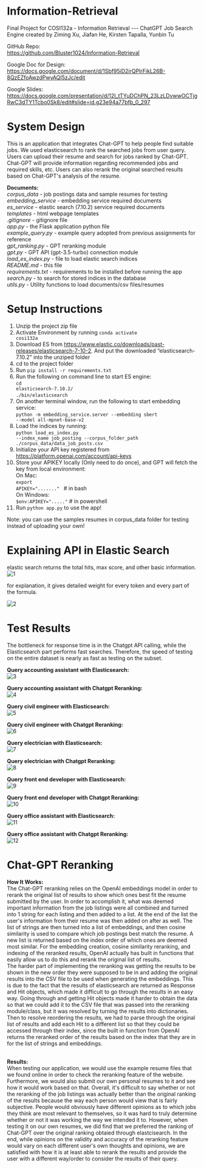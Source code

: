 # Information-Retrieval
Final Project for COSI132a - Information Retrieval --- ChatGPT Job Search Engine
created by Ziming Xu, Jiafan He, Kirsten Tapalla, Yunbin Tu

GitHub Repo:<br/>
https://github.com/Bluster1024/Information-Retrieval

Google Doc for Design:<br/>
https://docs.google.com/document/d/1Sbf95iD2irQPIrFikL26B-8QzEZfoAwzdPwyAQI5zJc/edit

Google Slides:<br/>
https://docs.google.com/presentation/d/12I_tTYuDChPN_23LzLDvwwOCTjgRwC3dTY1Tcbo0Sk8/edit#slide=id.g23e94a77bfb_0_297




# System Design
This is an application that integrates Chat-GPT to help people find suitable jobs.
We used elasticsearch to rank the searched jobs from user query.
Users can upload their resume and search for jobs ranked by Chat-GPT. 
Chat-GPT will provide information regarding recommended jobs and required skills, etc.
Users can also rerank the original searched results based on Chat-GPT's analysis of the resume.

<b>Documents:</b><br/>
*corpus_data*                 - job postings data and sample resumes for testing<br/>
*embedding_service*           - embedding service required documents <br/>
*es_service*                  - elastic search (7.10.2) service required documents <br/>
*templates*                   - html webpage templates <br/>
*.gitignore*                  - gitignore file <br/>
*app.py*                      - the Flask application python file<br/>
*example_query.py*            - example query adopted from previous assignments for reference<br/>
*gpt_ranking.py*              - GPT reranking module<br/>
*gpt.py*                      - GPT API (gpt-3.5-turbo) connection module<br/>
*load_es_index.py*            - file to load elastic search indices<br/>
*README.md*                   - this file<br/>
*requirements.txt*            - requirements to be installed before running the app<br/>
*search.py*                   - to search for stored indices in the database<br/>
*utils.py*                    - Utility functions to load documents/csv files/resumes<br/>


# Setup Instructions 
1. Unzip the project zip file
2. Activate Environment by running <code>conda activate cosi132a</code>
3. Download ES from https://www.elastic.co/downloads/past-releases/elasticsearch-7-10-2. 
And put the downloaded “elasticsearch-7.10.2” into the unziped folder
4. cd to the project folder
5. Run <code>pip install -r requirements.txt</code>
6. Run the following on command line to start ES engine: <br/>
        <code>cd elasticsearch-7.10.2/</code><br/>
        <code>./bin/elasticsearch</code><br/>
7. On another terminal window, run the following to start embedding service:<br/>
        <code>python -m embedding_service.server --embedding sbert  --model all-mpnet-base-v2</code>
8. Load the indices by running:<br/>
        <code>python load_es_index.py --index_name job_posting --corpus_folder_path ./corpus_data/data_job_posts.csv</code>
9. Initialize your API key registered from https://platform.openai.com/account/api-keys
10. Store your APIKEY locally (Only need to do once), and GPT will fetch the key from local environment:<br/>
    On Mac:<br/>
        <code>export APIKEY="......." </code> # in bash<br/>
    On Windows:<br/>
        <code>$env:APIKEY="....."</code> # in powershell
11. Run <code>python app.py</code> to use the app! 

Note: you can use the samples resumes in corpus_data folder for testing instead of uploading your own! 


# Explaining API in Elastic Search

elastic search returns the total hits, max score, and other basic information.
![1](https://user-images.githubusercontent.com/60807383/236937626-f0a4cf37-55cc-48e7-83c0-38b43af4a09a.png)

for explanation, it gives detailed weight for every token and every part of the formula.

 ![2](https://user-images.githubusercontent.com/60807383/236937635-db51833e-2097-48f9-b202-9d5bb974484c.png)


# Test Results

The bottleneck for response time is in the Chatgpt API calling, while the Elasticsearch part performs fast searches. Therefore, the speed of testing on the entire dataset is nearly as fast as testing on the subset.

<b>Query accounting assistant with Elasticsearch:</b><br/>
![3](https://github.com/Bluster1024/Information-Retrieval/assets/101150204/6d59fc4a-fdd0-4ed1-9bff-77149bb36e57)<br/>

<b>Query accounting assistant with Chatgpt Reranking:</b><br/>
![4](https://github.com/Bluster1024/Information-Retrieval/assets/101150204/3c029621-b965-47a3-8b13-5a2d49b4a1f9)<br/>

<b>Query civil engineer with Elasticsearch:</b><br/>
![5](https://github.com/Bluster1024/Information-Retrieval/assets/101150204/96f5a97a-0e40-47af-a40a-0124a30b1181)<br/>

<b>Query civil engineer with Chatgpt Reranking:</b><br/>
![6](https://github.com/Bluster1024/Information-Retrieval/assets/101150204/a3f25ba2-f2b3-441c-9ac9-1ee648ff7f55)<br/>

<b>Query electrician with Elasticsearch:</b><br/>
![7](https://github.com/Bluster1024/Information-Retrieval/assets/101150204/d4b655fa-d55c-41d4-bd9a-81cd88d3874f)<br/>

<b>Query electrician with Chatgpt Reranking:</b><br/>
![8](https://github.com/Bluster1024/Information-Retrieval/assets/101150204/a4301ac7-5bc3-45d3-ac05-34a192b0d955)<br/>

<b>Query front end developer with Elasticsearch:</b><br/>
![9](https://github.com/Bluster1024/Information-Retrieval/assets/101150204/0a90aa4b-8b09-43d0-9ed8-b87975102257)<br/>

<b>Query front end developer with Chatgpt Reranking:</b><br/>
![10](https://github.com/Bluster1024/Information-Retrieval/assets/101150204/a9cc3cc9-ef31-4dad-a7a4-53b71c1ddd4b)<br/>

<b>Query office assistant with Elasticsearch:</b><br/>
![11](https://github.com/Bluster1024/Information-Retrieval/assets/101150204/143097dc-5a7d-4d91-b92b-1ec156b61ddb)<br/>

<b>Query office assistant with Chatgpt Reranking:</b><br/>
![12](https://github.com/Bluster1024/Information-Retrieval/assets/101150204/aa042600-4c46-42de-ab09-01e86c30934b)<br/>

 # Chat-GPT Reranking
<b>How It Works:</b><br/>
The Chat-GPT reranking relies on the OpenAI embeddings model in order to rerank the original list of results to show which ones best fit the resume submitted by the user. In order to accomplish it, what was deemed important information from the job listings were all combined and turned into 1 string for each listing and then added to a list. At the end of the list the user's information from their resume was then added on after as well. The list of strings are then turned into a list of embeddings, and then cosine similarity is used to compare which job postings best match the resume. A new list is returned based on the index order of which ones are deemed most similar. For the embedding creation, cosine similarity reranking, and indexing of the reranked results, OpenAI actually has built in functions that easily allow us to do this and rerank the original list of results. <br/>
The harder part of implementing the reranking was getting the results to be shown in the new order they were supposed to be in and adding the original results into the CSV file to be used when generating the embeddings. This is due to the fact that the results of elasticsearch are returned as Response and Hit objects, which made it difficult to go through the results in an easy way. Going through and getting Hit objects made it harder to obtain the data so that we could add it to the CSV file that was passed into the reranking module/class, but it was resolved by turning the results into dictionaries. Then to resolve reordering the results, we had to parse through the original list of results and add each Hit to a different list so that they could be accessed through their index, since the built in function from OpenAI returns the reranked order of the results based on the index that they are in for the list of strings and embeddings. <br/><br/>

<b>Results:</b><br/>
When testing our application, we would use the example resume files that we found online in order to check the reranking feature of the website. Furthermore, we would also submit our own personal resumes to it and see how it would work based on that. Overall, it's difficult to say whether or not the reranking of the job listings was actually better than the original ranking of the results because the way each person would view that is fairly subjective. People would obviously have different opinions as to which jobs they think are most relevant to themselves, so it was hard to truly determine whether or not it was working the way we intended it to. However, when testing it on our own resumes, we did find that we preferred the ranking of Chat-GPT over the original ranking obtaied through elastcisearch. In the end, while opinions on the validity and accuracy of the reranking feature would vary on each different user's own thoughts and opinions, we are satisfied with how it is at least able to rerank the results and provide the user with a different way/order to consider the results of their query. 

